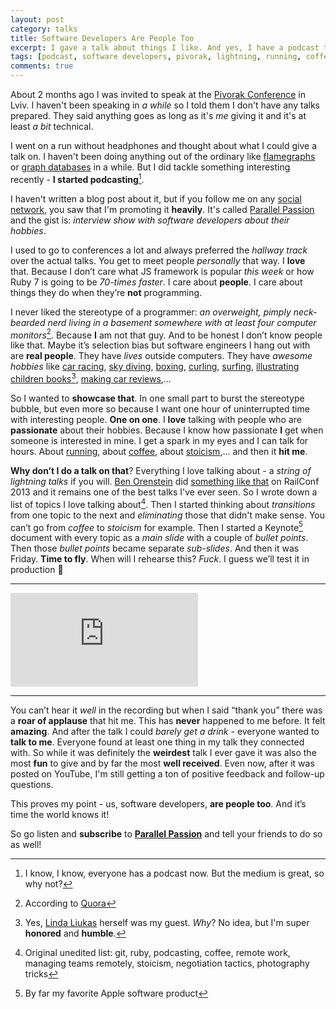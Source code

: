 ```yaml
---
layout: post
category: talks
title: Software Developers Are People Too
excerpt: I gave a talk about things I like. And yes, I have a podcast too now.
tags: [podcast, software developers, pivorak, lightning, running, coffee, stoicism, hobbies, passions]
comments: true
---
```


About 2 months ago I was invited to speak at the [Pivorak Conference](https://pivorak.com/) in Lviv. I haven't been speaking in _a while_ so I told them I don't have any talks prepared. They said anything goes as long as it's _me_ giving it and it's at least _a bit_ technical.

I went on a run without headphones and thought about what I could give a talk on. I haven't been doing anything out of the ordinary like [flamegraphs](/talks/2017/05/03/crazy-weeks-of-march-and-april/) or [graph databases](/talks/2015/06/01/neo4j-for-rubyc-hipsters/) in a while. But I did tackle something interesting recently - **I started podcasting**[^1].

I haven't written a blog post about it, but if you follow me on any [social](https://instagram.com/miharekar) [network](https://twitter.com/miharekar), you saw that I'm promoting it **heavily**. It's called [Parallel Passion](https://www.parallelpassion.com/) and the gist is: _interview show with software developers about their hobbies_.

I used to go to conferences a lot and always preferred the _hallway track_ over the actual talks. You get to meet people _personally_ that way. I **love** that. Because I don’t care what JS framework is popular _this week_ or how Ruby 7 is going to be _70-times faster_. I care about **people**. I care about things they do when they’re **not** programming.

I never liked the stereotype of a programmer: _an overweight, pimply neck-bearded nerd living in a basement somewhere with at least four computer monitors_[^2]. Because **I** am not that guy. And to be honest I don’t know people like that. Maybe it’s selection bias but software engineers I hang out with are **real people**. They have _lives_ outside computers. They have _awesome hobbies_ like [car racing](https://www.parallelpassion.com/3), [sky diving](https://www.parallelpassion.com/5), [boxing](https://www.parallelpassion.com/2), [curling](https://www.parallelpassion.com/7), [surfing](https://www.parallelpassion.com/8), [illustrating children books](https://www.parallelpassion.com/15)[^3], [making car reviews](https://www.parallelpassion.com/17),…

So I wanted to **showcase that**. In one small part to burst the stereotype bubble, but even more so because I want one hour of uninterrupted time with interesting people. **One on one**. I **love** talking with people who are **passionate** about their hobbies. Because I know how passionate **I** get when someone is interested in mine. I get a spark in my eyes and I can talk for hours. About [running](/posts/2017/08/20/running-gear/), about [coffee](/posts/2016/04/26/in-quest-of-a-better-coffee/), about [stoicism](/posts/2018/09/02/journaling/),… and then it **hit me**.

**Why don’t I do a talk on that**? Everything I love talking about - a _string of lightning talks_ if you will. [Ben Orenstein](http://www.benorenstein.com/) did [something like that](https://www.youtube.com/watch?v=l9JXH7JPjR4) on RailConf 2013 and it remains one of the best talks I've ever seen. So I wrote down a list of topics I love talking about[^4]. Then I started thinking about _transitions_ from one topic to the next and _eliminating_ those that didn't make sense. You can’t go from _coffee_ to _stoicism_ for example. Then I started a Keynote[^5] document with every topic as a _main slide_ with a couple of _bullet points_. Then those _bullet points_ became separate _sub-slides_. And then it was Friday. **Time to fly**. When will I rehearse this? _Fuck_. I guess we’ll test it in production 😬

***

<iframe width="width:100%" src="https://www.youtube.com/embed/CZIZPKpsXdo" frameborder="0" allowfullscreen></iframe>

***

You can’t hear it _well_ in the recording but when I said “thank you” there was a **roar of applause** that hit me. This has **never** happened to me before. It felt **amazing**. And after the talk I could _barely get a drink_ - everyone wanted to **talk to me**. Everyone found at least one thing in my talk they connected with. So while it was definitely the **weirdest** talk I ever gave it was also the most **fun** to give and by far the most **well received**. Even now, after it was posted on YouTube, I'm still getting a ton of positive feedback and follow-up questions.

This proves my point - us, software developers, **are people too**. And it’s time the world knows it!

So go listen and **subscribe** to [**Parallel Passion**](https://www.parallelpassion.com/) and tell your friends to do so as well!

[^1]: I know, I know, everyone has a podcast now. But the medium is great, so why not?
[^2]: According to [Quora](https://www.quora.com/What-are-the-stereotypes-of-computer-programmers)
[^3]: Yes, [Linda Liukas](http://lindaliukas.com/) herself was my guest. _Why_? No idea, but I'm super **honored** and **humble**.
[^4]: Original unedited list: git, ruby, podcasting, coffee, remote work, managing teams remotely, stoicism, negotiation tactics, photography tricks
[^5]: By far my favorite Apple software product
